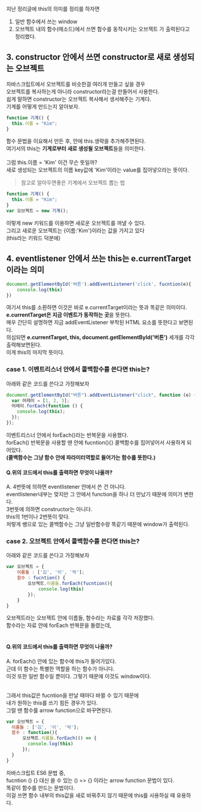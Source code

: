 지난 정리글에 this의 의미를 정리를 하자면

1. 일반 함수에서 쓰는 window
2. 오브젝트 내의 함수(메소드)에서 쓰면 함수를 동작시키는 오브젝트
   가 출력된다고 정리했다.

## 3. constructor 안에서 쓰면 constructor로 새로 생성되는 오브젝트

자바스크립트에서 오브젝트를 비슷한걸 여러개 만들고 싶을 경우 <br>
오브젝트를 복사하는게 아니라 constructor라는걸 만들어서 사용한다. <br>
쉽게 말하면 constructor는 오브젝트 복사해서 생서해주는 기계다. <br>
기계를 어떻게 만드는지 알아보자. <br>

```js
function 기계() {
  this.이름 = "Kim";
}
```

함수 문법을 이요해서 만든 후, 안에 this.생략을 추가해주면된다. <br>
여기서의 this는 **기계로부터 새로 생성될 오브젝트**들을 의미한다. <br>
<br>
그럼 this.이름 = 'Kim' 이건 무슨 뜻일까?<br>
새로 생성되는 오브젝트의 이름 key값에 'Kim'이라는 value를 집어넣으라는 뜻이다.<br>

> 참고로 알아두면좋은 기계에서 오브젝트 뽑는 법

```js
function 기계() {
  this.이름 = "Kim";
}
var 오브젝트 = new 기계();
```

이렇게 new 키워드를 이용하면 새로운 오브젝트를 꺼낼 수 있다.<br>
그리고 새로운 오브젝트는 {이름:'Kim'}이라는 값을 가지고 있다<br>
(this라는 키워드 덕분에)<br>

## 4. eventlistener 안에서 쓰는 this는 e.currentTarget이라는 의미

```js
document.getElementById('버튼').addEventListener('click', fucntion(e){
	console.log(this)
})
```

여기서 this를 소환하면 이것은 바로 e.currentTarget이라는 뜻과 똑같은 의미이다.<br>
**e.currentTarget은 지금 이벤트가 동작하는 곳**을 뜻한다.<br>
매우 간단히 설명하면 지금 addEventListener 부착된 HTML 요소를 뜻한다고 보면된다.<br>
의심되면 **e.currentTarget, this, document.getElementById('버튼')** 세개를 각각 출력해보면된다.<br>
이게 this의 마지막 뜻이다.<br>

### case 1. 이벤트리스너 안에서 콜백함수를 쓴다면 this는?

아래와 같은 코드를 쓴다고 가정해보자

```js
document.getElementById("버튼").addEventListener("click", function (e) {
  var 어레이 = [1, 2, 3];
  어레이.forEach(function () {
    console.log(this);
  });
});
```

이벤트리스너 안에서 forEach()라는 반복문을 사용했다. <br>
forEach() 반복문을 사용할 땐 안에 fucntion(){} 콜백함수를 집어넣어서 사용하게 되어있다. <br>
**(콜백함수는 그냥 함수 안에 파라미터역할로 들어가는 함수를 뜻한다.)** <br>

#### Q.위의 코드에서 this를 출력하면 무엇이 나올까?

A. 4번뜻에 의하면 eventlistener 안에서 쓴 건 아니다. <br>
eventlistener내부는 맞지만 그 안에서 function을 하나 더 만났기 때문에 의미가 변한다. <br>
3번뜻에 의하면 constructor는 아니다. <br>
this의 1번이나 2번뜻이 맞다. <br>
저렇게 쌩으로 있는 콜백함수는 그냥 일반함수랑 똑같기 때문에 window가 출력된다. <br>

### case 2. 오브젝트 안에서 콜백함수를 쓴다면 this는?

아래와 같은 코드를 쓴다고 가정해보자 <br>

```js
var 오브젝트 = {
	이름들 : ['김', '이', '박'];
  	함수 : fucntion() {
    	오브젝트.이름들.forEach(fucntion(){
        	console.log(this)
        });
    }
}
```

오브젝트라는 오브젝트 안에 이름들, 함수라는 자료를 각각 저장했다. <br>
함수라는 자료 안에 forEach 반복문을 돌렸는데, <br>
<br>

#### Q.위의 코드에서 this를 출력하면 무엇이 나올까?

A. forEach() 안에 있는 함수에 this가 들어가있다. <br>
근데 이 함수는 특별한 역할을 하는 함수가 아니다. <br>
이것 또한 일반 함수일 뿐이다. 그렇기 때문에 이것도 window이다. <br>
<br>

그래서 this값은 fucntion을 만날 때마다 바뀔 수 있기 때문에 <br>
내가 원하는 this를 쓰기 힘든 경우가 있다. <br>
그럴 땐 함수를 arrow function으로 바꾸면된다. <br>

```js
var 오브젝트 = {
  이름들 : ['김', '이', '박'];
  함수 : function(){
      오브젝트.이름들.forEach(() => {
        console.log(this)
      });
  }
}
```

자바스크립트 ES6 문법 중, <br>
fucntion () {} 대신 쓸 수 있는 () => {} 이라는 arrow function 문법이 있다. <br>
똑같이 함수를 만드는 문법이다. <br>
이걸 쓰면 함수 내부의 this값을 새로 바꿔주지 않기 때문에 this를 사용하실 때 유용하다. <br>
